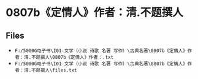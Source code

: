 # 0807b《定情人》作者：清.不题撰人

## Files

- `F:/5000G电子书\I01-文学（小说 诗歌 名著 写作）\古典名著\0807b《定情人》作者：清.不题撰人\0807b《定情人》作者：.txt`
- `F:/5000G电子书\I01-文学（小说 诗歌 名著 写作）\古典名著\0807b《定情人》作者：清.不题撰人\files.txt`
